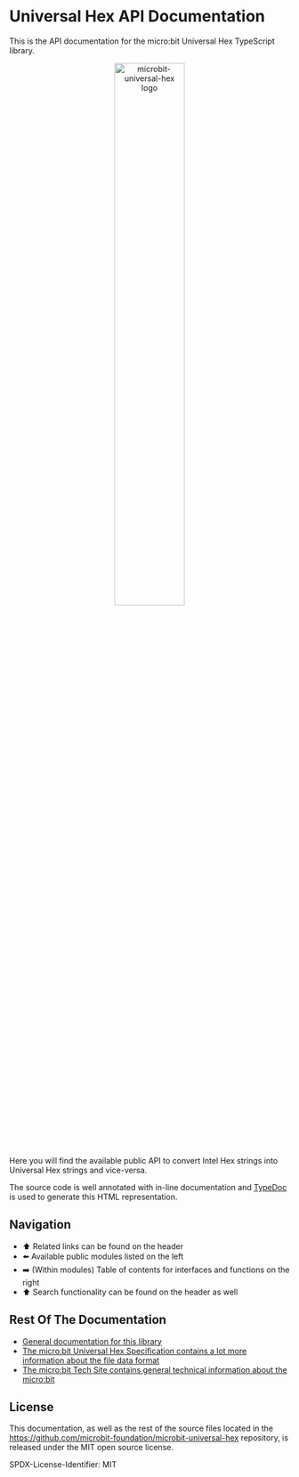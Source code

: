 # Universal Hex API Documentation

This is the API documentation for the micro:bit Universal Hex TypeScript
library.

<p align="center"><img width="50%" alt="microbit-universal-hex logo" src="https://raw.githubusercontent.com/microbit-foundation/microbit-universal-hex/master/docs/img/microbit-uh-logo.png"></p>

Here you will find the available public API to convert Intel Hex strings into Universal Hex strings and vice-versa.

The source code is well annotated with in-line documentation and
[TypeDoc](http://typedoc.org) is used to generate this HTML representation.

## Navigation

- ⬆️ Related links can be found on the header
- ⬅️ Available public modules listed on the left
- ➡️ (Within modules) Table of contents for interfaces and functions on the right
- ⬆️ Search functionality can be found on the header as well

## Rest Of The Documentation

- [General documentation for this
  library](https://microbit-foundation.github.io/microbit-universal-hex/)
- [The micro:bit Universal Hex Specification contains a lot more information
  about the file data format](https://github.com/microbit-foundation/spec-universal-hex)
- [The micro:bit Tech Site contains general technical information about the
  micro:bit](https://tech.microbit.org)

## License

This documentation, as well as the rest of the source files located in the
https://github.com/microbit-foundation/microbit-universal-hex repository, is
released under the MIT open source license.

SPDX-License-Identifier: MIT
